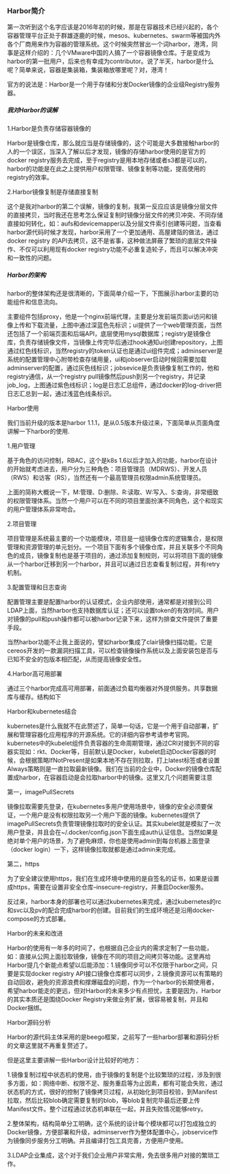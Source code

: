 ### Harbor简介

第一次听到这个名字应该是2016年初的时候，那是在容器技术已经兴起的，各个容器管理平台正处于群雄逐鹿的时候，mesos、kubernetes、swarm等被国内外各个厂商用来作为容器的管理系统。这个时候突然冒出一个词harbor，港湾，同事是这样介绍的：几个VMware中国的人搞了一个容器镜像仓库。于是变成为harbor的第一批用户，后来也有幸成为contributor。说了半天，harbor是什么呢？简单来说，容器是集装箱，集装箱放哪里呢？对，港湾！

官方的说法是：Harbor是一个用于存储和分发Docker镜像的企业级Registry服务器。

##### 我对Harbor的误解

1.Harbor是负责存储容器镜像的

Harbor是镜像仓库，那么就应当是存储镜像的，这个可能是大多数接触harbor的人的一个误区，当深入了解以后才发现，镜像的存储harbor使用的是官方的docker registry服务去完成，至于registry是用本地存储或者s3都是可以的，harbor的功能是在此之上提供用户权限管理、镜像复制等功能，提高使用的registry的效率。

2.Harbor镜像复制是存储直接复制

这个是我对harbor的第二个误解，镜像的复制，我第一反应应该是镜像分层文件的直接拷贝，当时我还在思考怎么保证复制时镜像分层文件的拷贝冲突、不同存储直接如何转化，如：aufs和devicemapper以及分层文件索引创建等问题，当查看harbor源代码时候才发现，harbor采用了一个更加通用、高屋建瓴的做法，通过docker registry 的API去拷贝，这不是省事，这种做法屏蔽了繁琐的底层文件操作、不仅可以利用现有docker registry功能不必重复造轮子，而且可以解决冲突和一致性的问题。

##### Harbor的架构

harbor的整体架构还是很清晰的，下面简单介绍一下，下图展示harbor主要的功能组件和信息流向。

主要组件包括proxy，他是一个nginx前端代理，主要是分发前端页面ui访问和镜像上传和下载流量，上图中通过深蓝色先标识；ui提供了一个web管理页面，当然还包括了一个前端页面和后端API，底层使用mysql数据库；registry是镜像仓库，负责存储镜像文件，当镜像上传完毕后通过hook通知ui创建repository，上图通过红色线标识，当然registry的token认证也是通过ui组件完成；adminserver是系统的配置管理中心附带检查存储用量，ui和jobserver启动时候回需要加载adminserver的配置，通过灰色线标识；jobsevice是负责镜像复制工作的，他和registry通信，从一个registry pull镜像然后push到另一个registry，并记录job\_log，上图通过紫色线标识；log是日志汇总组件，通过docker的log-driver把日志汇总到一起，通过浅蓝色线条标识。

Harbor使用

我们当前升级的版本是harbor 1.1.1，是从0.5版本升级过来，下面简单从页面角度讲解一下harbor的使用.

1.用户管理

基于角色的访问控制，RBAC，这个是k8s 1.6以后才加入的功能，harbor在设计的开始就考虑进去，用户分为三种角色：项目管理员（MDRWS）、开发人员（RWS）和访客（RS），当然还有一个最高管理员权限admin系统管理员。

上面的简称大概说一下，M:管理、D:删除、R:读取、W:写入、S:查询，非常细致的权限管理体系。当然一个用户可以在不同的项目里面扮演不同角色，这个和现实的用户管理体系非常吻合。

2.项目管理

项目管理是系统最主要的一个功能模块，项目是一组镜像仓库的逻辑集合，是权限管理和资源管理的单元划分。一个项目下面有多个镜像仓库，并且关联多个不同角色的成员，镜像复制也是基于项目的，通过添加复制规则，可以将项目下面的镜像从一个harbor迁移到另一个harbor，并且可以通过日志查看复制过程，并有retry机制。

3.配置管理和日志查询

配置管理主要是配置harbor的认证模式，企业内部使用，通常都是对接到公司LDAP上面，当然harbor也支持数据库认证；还可以设置token的有效时间。用户对镜像的pull和push操作都可以被harbor记录下来，这样为排查文件提供了重要手段。

当然harbor功能不止我上面说的，譬如harbor集成了clair镜像扫描功能，它是cereos开发的一款漏洞扫描工具，可以检查镜像操作系统以及上面安装包是否与已知不安全的包版本相匹配，从而提高镜像安全性。

4.Harbor高可用部署

通过三个harbor完成高可用部署，前面通过负载均衡器对外提供服务。共享数据库与缓存。结构如下

Harbor和kubernetes结合

kubernetes是什么我就不在此赘述了，简单一句话，它是一个用于自动部署，扩展和管理容器化应用程序的开源系统。它的详细内容参考请参考官网。kubernetes中的kubelet组件负责容器的生命周期管理，通过CRI对接到不同的容器实现如：rkt、Docker等，目前默认是Docker，kubelet启动Docker容器的时候，会根据策略IfNotPresent是如果本地不存在则拉取，打上latest标签或者设置Always策略则是一直拉取最新镜像。我们在当前的企业中，Docker的镜像仓库配置成harbor，在容器启动是会拉取harbor中的镜像。这里又几个问题需要注意

第一，imagePullSecrets

镜像拉取需要先登录，在kubernetes多用户使用场景中，镜像的安全必须要保证，一个用户是没有权限拉取另一个用户下面的镜像。kubernetes提供了imagePullSecrets负责管理镜像拉取时的安全认证。其实kubelet就是模拟了一次用户登录，并且会在~/.docker/config.json下面生成auth认证信息。当然如果是绝对单个用户的场景，为了避免麻烦，你也是使用admin到每台机器上面登录（docker login）一下，这样镜像拉取就都是通过admin来完成。

第二，https

为了安全建议使用https，我们在生成环境中使用的是自签名的证书，如果是设置成https，需要在设置非安全仓库–insecure-registry，并重启Docker服务。

反过来，harbor本身的部署也可以通过kubernetes来完成，通过kubernetes的rc和svc以及pv的配合完成harbor的创建。目前我们的生成环境还是沿用docker-compose的方式部署。

Harbor的未来和改进

Harbor的使用有一年多的时间了，也根据自己企业内的需求定制了一些功能，如：直接从公网上面拉取镜像，镜像在不同的项目之间拷贝等功能。这里再给Harbor提几个新能点希望以后能添加：1.镜像同步可以不仅限于harbor之间，只要是实现docker registry API接口镜像仓库都可以同步，2.镜像资源可以有策略的自动回收，避免的资源浪费和撑爆磁盘的问题，作为一个harbor的长期使用者，希望harbor能走的更远，但对Harbor的未来多少有点担忧，主要是因为，Harbor的其实本质还是围绕Docker Registry来做业务扩展，很容易被复制，并且和Docker捆绑。

Harbor源码分析

Harbor的源代码主体采用的是beego框架，之前写了一些harbor部署和源码分析的文章这里就不再重复赘述了。

但是这里主要讲解一些Harbor设计比较好的地方：

1.镜像复制过程中状态机的使用，由于镜像的复制是个比较繁琐的过程，涉及到很多方面，如：网络中断、权限不足、服务重启等为止因素，都有可能会失败，通过状态机的方式，很好的控制了镜像拷贝过程，从初始化到项目校验，到Manifest拉取，然后比较blob确定需要复制的blob，等blob复制完毕最后还要上传Manifest文件。整个过程通过状态机串联在一起，并且失败情况能够retry。

2.整体架构，结构简单分工明确，这个系统的设计每个模块都可以打包成独立的Docker镜像，方便部署和升级，adminserver作为整体配置中心，jobservice作为镜像同步服务分工明确。并且编译打包工具完善，方便用户使用。

3.LDAP企业集成，这个对于我们企业用户非常实用，免去很多用户对接的繁琐工作。

